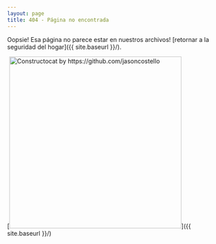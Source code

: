 ```yaml
---
layout: page
title: 404 - Página no encontrada
---
```


Oopsie! Esa página no parece estar en nuestros archivos! [retornar a la seguridad del hogar]({{ site.baseurl }}/).

[<img src="{{ site.baseurl }}/images/404.jpg" alt="Constructocat by https://github.com/jasoncostello" style="width: 400px;"/>]({{ site.baseurl }}/)
